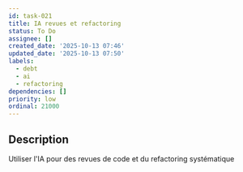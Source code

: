 ```yaml
---
id: task-021
title: IA revues et refactoring
status: To Do
assignee: []
created_date: '2025-10-13 07:46'
updated_date: '2025-10-13 07:50'
labels:
  - debt
  - ai
  - refactoring
dependencies: []
priority: low
ordinal: 21000
---
```


## Description

<!-- SECTION:DESCRIPTION:BEGIN -->
Utiliser l'IA pour des revues de code et du refactoring systématique
<!-- SECTION:DESCRIPTION:END -->
